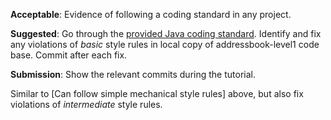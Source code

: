 <panel type="warning" header="`W3.2a` Can explain the importance of code quality :star::star:" expanded no-close>
  <include src="../../book/codeQuality/introduction/basic/full.md" />
</panel>

<panel type="warning" header="`W3.2b` Can explain the need for following a standard :star::star:" expanded no-close>
  <include src="../../book/codeQuality/followStandard/introduction/full.md" />
  <panel header=":dart: Evidence" expanded>

<include src="../../book/codeQuality/followStandard/introduction/q-essay-explain.md" />

  </panel>
</panel>

<!-- ==================================================================================================== -->

<panel type="warning" header="`W3.2c` Can follow simple mechanical style rules :star::star:" expanded no-close>
  <include src="../../book/codeQuality/followStandard/basic/full.md" />
  <panel header=":dart: Evidence" expanded>

**Acceptable**: Evidence of following a coding standard in any project.

**Suggested**: Go through the [provided Java coding standard](https://oss-generic.github.io/process/codingStandards/CodingStandard-Java.html). Identify and fix any violations of _basic_ style rules in local copy of addressbook-level1 code base. Commit after each fix.

**Submission**: Show the relevant commits during the tutorial.

  </panel>
</panel>

<panel type="info" header="`W3.2d` Can follow intermediate style rules :star::star::star:" expanded no-close>
  <include src="../../book/codeQuality/followStandard/intermediate/full.md" />
  <panel header=":dart: Evidence" expanded>

Similar to [Can follow simple mechanical style rules] above, but also fix violations of _intermediate_ style rules.

  </panel>
</panel>
